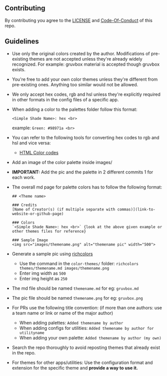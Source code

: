 ## Contributing

By contributing you agree to the [LICENSE](LICENSE) and [Code-Of-Conduct](Code-Of-Conduct.md) of this repo.

## Guidelines

* Use only the original colors created by the author. Modifications of pre-existing themes are not accepted unless they're already widely recognized. For example: gruvbox material is accepted though gruvbox exists.
* You're free to add your own color themes unless they're different from pre-existing ones. Anything too similar would not be allowed.
* We only accept hex codes, rgb and hsl unless they're explicitly required in other formats in the config files of a specific app.
* When adding a color to the palettes folder follow this format:

    `<Simple Shade Name>: hex <br>`

    example:
    `Green: #98971a <br>`

* You can refer to the following tools for converting hex codes to rgb and hsl and vice versa:
    * [HTML Color codes](https://htmlcolorcodes.com/hex-to-rgb)

* Add an image of the color palette inside images/
* **IMPORTANT:** Add the pic and the palette in 2 different commits 1 for each work.

* The overall md page for palette colors has to follow the following format:

    ```
    ## <Theme name>

    ### Credits
    [Name of Creator(s) (if multiple separate with commas)](link-to-website-or-github-page)

    ### Colors
    `<Simple Shade Name>: hex <br>` {look at the above given example or other themes files for reference}

    ### Sample Image
    <img src="images/themename.png" alt="themename pic" width="500">
    ```

* Generate a sample pic using [richcolors](https://github.com/Rizen54/richcolors)
    * Use the command in the `color-themes/` folder: `richcolors themes/themename.md images/themename.png`
    * Enter img width as `500`
    * Enter img height as `250`

* The md file should be named `themename.md` for eg: `gruvbox.md`
* The pic file should be named `themename.png` for eg: `gruvbox.png`
* For PRs use the following title convention: 
    (if more than one authors: use a team name or link or name of the major author)
    * When adding palettes: `Added themename by author`
    * When adding configs for utilities: `Added themename by author for utilityname`
    * When adding your own palette: `Added themename by author (my own)`

* Search the repo thoroughly to avoid reposting themes that already exist in the repo.
* For themes for other apps/utilities: Use the configuration format and extension for the specific theme and **provide a way to use it.**
